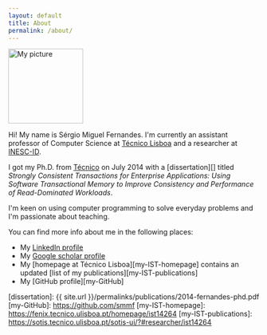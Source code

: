 ```yaml
---
layout: default
title: About
permalink: /about/
---
```


<img src="{{ site.url }}/assets/pictures/smf-pic.png" alt="My picture" style="width: 150px;"/>

Hi! My name is Sérgio Miguel Fernandes.  I'm currently an assistant professor
of Computer Science at [Técnico Lisboa][IST] and a researcher at [INESC-ID].

I got my Ph.D. from [Técnico][IST] on July 2014 with a [dissertation][] titled
*Strongly Consistent Transactions for Enterprise Applications: Using Software
Transactional Memory to Improve Consistency and Performance of Read-Dominated
Workloads*.

I'm keen on using computer programming to solve everyday problems and I'm
passionate about teaching.

You can find more info about me in the following places:

* My [LinkedIn profile][LinkedIn]
* My [Google scholar profile][GoogleScholar]
* My [homepage at Técnico Lisboa][my-IST-homepage] contains an updated [list of
  my publications][my-IST-publications]
* My [GitHub profile][my-GitHub]

[GoogleScholar]: http://scholar.google.com/citations?user=VR4qbCIAAAAJ
[INESC-ID]: http://www.inesc-id.pt
[IST]: http://tecnico.ulisboa.pt/en
[LinkedIn]: https://www.linkedin.com/pub/s%C3%A9rgio-fernandes/3/574/70b
[dissertation]: {{ site.url }}/permalinks/publications/2014-fernandes-phd.pdf
[my-GitHub]: https://github.com/smmf
[my-IST-homepage]: https://fenix.tecnico.ulisboa.pt/homepage/ist14264
[my-IST-publications]: https://sotis.tecnico.ulisboa.pt/sotis-ui/?#researcher/ist14264
